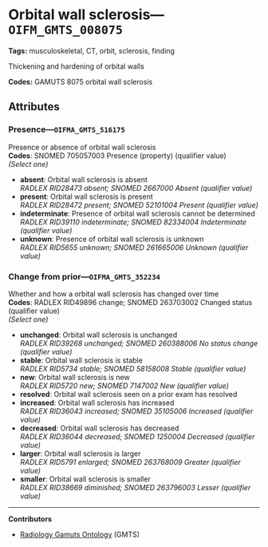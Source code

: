 # Orbital wall sclerosis—`OIFM_GMTS_008075`

**Tags:** musculoskeletal, CT, orbit, sclerosis, finding

Thickening and hardening of orbital walls

**Codes:** GAMUTS 8075 orbital wall sclerosis

## Attributes

### Presence—`OIFMA_GMTS_516175`

Presence or absence of orbital wall sclerosis  
**Codes**: SNOMED 705057003 Presence (property) (qualifier value)  
*(Select one)*

- **absent**: Orbital wall sclerosis is absent  
_RADLEX RID28473 absent; SNOMED 2667000 Absent (qualifier value)_
- **present**: Orbital wall sclerosis is present  
_RADLEX RID28472 present; SNOMED 52101004 Present (qualifier value)_
- **indeterminate**: Presence of orbital wall sclerosis cannot be determined  
_RADLEX RID39110 indeterminate; SNOMED 82334004 Indeterminate (qualifier value)_
- **unknown**: Presence of orbital wall sclerosis is unknown  
_RADLEX RID5655 unknown; SNOMED 261665006 Unknown (qualifier value)_

### Change from prior—`OIFMA_GMTS_352234`

Whether and how a orbital wall sclerosis has changed over time  
**Codes**: RADLEX RID49896 change; SNOMED 263703002 Changed status (qualifier value)  
*(Select one)*

- **unchanged**: Orbital wall sclerosis is unchanged  
_RADLEX RID39268 unchanged; SNOMED 260388006 No status change (qualifier value)_
- **stable**: Orbital wall sclerosis is stable  
_RADLEX RID5734 stable; SNOMED 58158008 Stable (qualifier value)_
- **new**: Orbital wall sclerosis is new  
_RADLEX RID5720 new; SNOMED 7147002 New (qualifier value)_
- **resolved**: Orbital wall sclerosis seen on a prior exam has resolved  
- **increased**: Orbital wall sclerosis has increased  
_RADLEX RID36043 increased; SNOMED 35105006 Increased (qualifier value)_
- **decreased**: Orbital wall sclerosis has decreased  
_RADLEX RID36044 decreased; SNOMED 1250004 Decreased (qualifier value)_
- **larger**: Orbital wall sclerosis is larger  
_RADLEX RID5791 enlarged; SNOMED 263768009 Greater (qualifier value)_
- **smaller**: Orbital wall sclerosis is smaller  
_RADLEX RID38669 diminished; SNOMED 263796003 Lesser (qualifier value)_

---

**Contributors**

- [Radiology Gamuts Ontology](https://gamuts.net/) (GMTS)